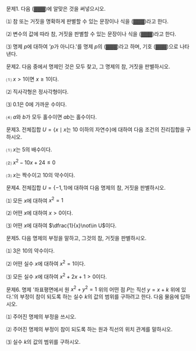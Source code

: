 
문제1. 다음 (▓▓▓)에 알맞은 것을 써넣으시오. 

⑴ 참 또는 거짓을 명확하게 판별할 수 있는 문장이나 식을  (▓▓▓)라고 한다.

⑵ 변수의 값에 따라 참, 거짓을 판별할 수 있는 문장이나 식을  (▓▓▓)라고 한다.

⑶ 명제 $p$에 대하여 '$p$가 아니다.'를 명제 $p$의  (▓▓▓)라고 하며, 기호  (▓▓▓)으로 나타낸다.



문제2. 다음 중에서 명제인 것은 모두 찾고, 그 명제의 참, 거짓을 판별하시오. 

⑴ $x>1$이면 $x\geq 1$이다.

⑵ 직사각형은 정사각형이다.

⑶ $0.1$은 $0$에 가까운 수이다.

⑷ $a$와 $b$가 모두 홀수이면 $ab$는 홀수이다.



문제3. 전체집합 $U=\lbrace x\mid x\text{는 10 이하의 자연수}\rbrace$에 대하여 다음 조건의 진리집합을 구하시오.

⑴ $x$는 $5$의 배수이다.

⑵ $x^2-10x+24\leq 0$

⑶ $x$는 짝수이고 $10$의 약수이다.



문제4. 전체집합 $U=\lbrace -1, 1\rbrace$에 대하여 다음 명제의 참, 거짓을 판별하시오.

⑴ 모든 $x$에 대하여 $x^2=1$

⑵ 어떤 $x$에 대하여 $x>0$이다.

⑶ 어떤 $x$에 대하여 $\dfrac{1}{x}\not\in U$이다.



문제5. 다음 명제의 부정을 말하고, 그것의 참, 거짓을 판별하시오. 

⑴ $3$은 $10$의 약수이다.

⑵ 어떤 실수 $x$에 대하여 $x^2=1$이다.

⑶ 모든 실수 $x$에 대하여 $x^2+2x+1>0$이다.



문제6. 명제 '좌표평면에서 원 $x^2+y^2=1$ 위의 어떤 점 $P$는 직선 $y=x+k$ 위에 있다.'의 부정이 참이 되도록 하는 실수 $k$의 값의 범위를 구하려고 한다. 다음 물음에 답하시오.

⑴ 주어진 명제의 부정을 쓰시오.

⑵ 주어진 명제의 부정이 참이 되도록 하는 원과 직선의 위치 관계를 말하시오. 

⑶ 실수 $k$의 값의 범위를 구하시오. 